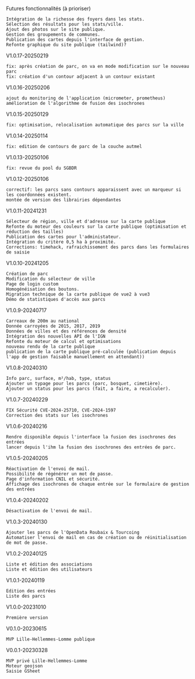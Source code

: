 Futures fonctionnalités (à prioriser)

    Intégration de la richesse des foyers dans les stats.
    Sélection des résultats pour les stats/ville.
    Ajout des photos sur le site publique.
    Gestion des groupements de communes.
    Publication des cartes depuis l'interface de gestion.
    Refonte graphique du site publique (tailwind)?



V1.0.17-20250219

    fix: après création de parc, on va en mode modification sur le nouveau parc
    fix: création d'un contour adjacent à un contour existant

V1.0.16-20250206

    ajout du monitoring de l'application (micrometer, prometheus)
    amélioration de l'algorithme de fusion des isochrones

V1.0.15-20250129

    fix: optimisation, relocalisation automatique des parcs sur la ville

V1.0.14-20250114

    fix: edition de contours de parc de la couche autmel

V1.0.13-20250106

    fix: revue du pool du SGBDR

V1.0.12-20250106

    correctif: les parcs sans contours apparaissent avec un marqueur si les coordonnées existent.
    montée de version des librairies dépendantes

V1.0.11-20241231

    Sélecteur de région, ville et d'adresse sur la carte publique
    Refonte du moteur des couleurs sur la carte publique (optimisation et réduction des tailles)
    Publication des cartes pour l'administateur.
    Intégration du critère 0,5 ha à proximité.
    Corrections: timehack, rafraichissement des parcs dans les formulaires de saisie

V1.0.10-20241205

    Création de parc
    Modification du sélecteur de ville
    Page de login custom
    Homogénéisation des boutons.
    Migration technique de la carte publique de vue2 à vue3
    Démo de statistiques d'accès aux parcs

V1.0.9-20240717

    Carreaux de 200m au national
    Donnée carroyées de 2015, 2017, 2019
    Données de villes et des références de densité
    Intégration des nouvelles API de l'IGN
    Refonte du moteur de calcul et optimisations
    nouveau rendu de la carte publique
    publication de la carte publique pré-calculée (publication depuis l'app de gestion faisable manuellement en attendant))

V1.0.8-20240310

    Info parc, surface, m²/hab, type, status
    Ajouter un typage pour les parcs (parc, bosquet, cimetière).
    Ajouter un status pour les parcs (fait, a faire, a recalculer).

V1.0.7-20240229

    FIX Sécurité CVE-2024-25710, CVE-2024-1597
    Correction des stats sur les isochrones

V1.0.6-20240216

    Rendre disponible depuis l'interface la fusion des isochrones des entrées
    lancer depuis l'ihm la fusion des isochrones des entrées de parc.

V1.0.5-20240205

    Réactivation de l'envoi de mail.
    Possibilité de régénérer un mot de passe.
    Page d'information CNIL et sécurité.
    Affichage des isochrones de chaque entrée sur le formulaire de gestion des entrées

V1.0.4-20240202

    Désactivation de l'envoi de mail.

V1.0.3-20240130

    Ajouter les parcs de l'OpenData Roubaix & Tourcoing
    Automatiser l'envoi de mail en cas de création ou de réinitialisation de mot de passe.

V1.0.2-20240125

    Liste et édition des associations
    Liste et édition des utilisateurs

V1.0.1-20240119

    Edition des entrées
    Liste des parcs

V1.0.0-20231010

    Première version

V0.1.0-20230615

    MVP Lille-Hellemmes-Lomme publique

V0.0.1-20230328

    MVP privé Lille-Hellemmes-Lomme
    Moteur geojson
    Saisie GSheet
